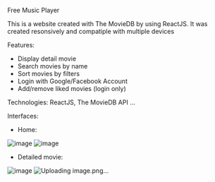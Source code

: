 Free Music Player

  This is a website created with The MovieDB by using ReactJS. It was created resonsively and compatiple with multiple devices

Features:

  + Display detail movie
  + Search movies by name
  + Sort movies by filters
  + Login with Google/Facebook Account
  + Add/remove liked movies (login only)

Technologies: ReactJS, The MovieDB API ...

Interfaces:

  + Home:
 
  ![image](https://github.com/LittleCuong/free-search-movie/assets/91473760/a6bc88e3-4958-4ab9-af33-c8b46e098f87) 
  ![image](https://github.com/LittleCuong/free-search-movie/assets/91473760/dc26c48c-b1b4-4e31-98cb-467cc8054e21)
  
  + Detailed movie:
  
  ![image](https://github.com/LittleCuong/free-search-movie/assets/91473760/b56ff779-97f5-47c2-b715-030431b3565b)
  ![Uploading image.png…]()

